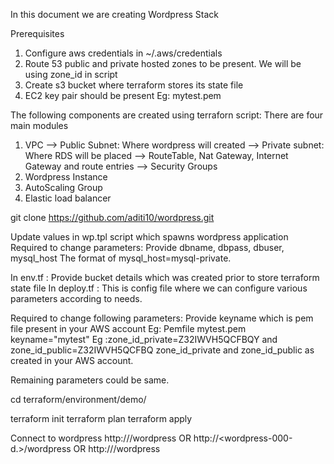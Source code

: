 In this document we are creating Wordpress Stack

Prerequisites
1. Configure aws credentials in ~/.aws/credentials
2. Route 53 public and private hosted zones to be present. We will be using zone_id in script
3. Create s3 bucket where terraform stores its state file
4. EC2 key pair should be present Eg: mytest.pem

The following components are created using terraforn script:
There are four main modules
1. VPC
	--> Public Subnet: Where wordpress will created
	--> Private subnet: Where RDS will be placed
	--> RouteTable, Nat Gateway, Internet Gateway and route entries
        --> Security Groups
2. Wordpress Instance
3. AutoScaling Group
4. Elastic load balancer

git clone https://github.com/aditi10/wordpress.git

Update values in wp.tpl script which spawns wordpress application
Required to change parameters:
Provide dbname, dbpass, dbuser, mysql_host
The format of mysql_host=mysql-private.<private-dns-hosted-zone>

In env.tf : Provide bucket details which was created prior to store terraform state file
In deploy.tf : This is config file where we can configure various parameters according to needs. 

Required to change following parameters:
Provide keyname which is pem file present in your AWS account
Eg: Pemfile mytest.pem
keyname="mytest"
Eg :zone_id_private=Z32IWVH5QCFBQY and zone_id_public=Z32IWVH5QCFBQ
zone_id_private and zone_id_public as created in your AWS account.

Remaining parameters could be same.

cd terraform/environment/demo/

terraform init
terraform plan
terraform apply

Connect to wordpress 
http://<Ip>/wordpress
OR
http://<wordpress-000-d.<public-hosted-zone-name>>/wordpress
OR
http://<ELB-Route53-entry>/wordpress


